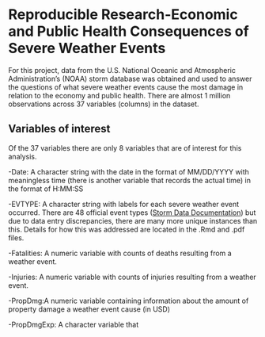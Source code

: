# Reproducible Research-Economic and Public Health Consequences of Severe Weather Events
For this project, data from the U.S. National Oceanic and Atmospheric Administration’s (NOAA) storm database
was obtained and used to answer the questions of what severe weather events cause the most damage in relation
to the economy and public health. There are almost 1 million observations across 37 variables (columns) in the dataset.

## Variables of interest
Of the 37 variables there are only 8 variables that are of interest for this analysis.
  
  -Date: A character string with the date in the format of MM/DD/YYYY with meaningless time
  (there is another variable that records the actual time) in the format of H:MM:SS
  
  -EVTYPE: A character string with labels for each severe weather event occurred. There are 48
  official event types ([Storm Data Documentation](https://d396qusza40orc.cloudfront.net/repdata%2Fpeer2_doc%2Fpd01016005curr.pdf)) but due to data entry discrepancies, there are many more unique instances
  than this. Details for how this was addressed are located in the .Rmd and .pdf files.
  
  -Fatalities: A numeric variable with counts of deaths resulting from a weather event.
  
  -Injuries: A numeric variable with counts of injuries resulting from a weather event.
  
  -PropDmg:A numeric variable containing information about the amount of property damage a 
  weather event cause (in USD)
  
  -PropDmgExp: A character variable that 



